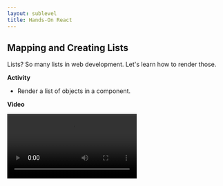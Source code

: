 ```yaml
---
layout: sublevel
title: Hands-On React
---
```


## Mapping and Creating Lists

Lists? So many lists in web development. Let's learn how to render those.

**Activity**

* Render a list of objects in a component.

**Video**

<video src="https://s3-us-west-2.amazonaws.com/nddg-vids/lesson-05-mapping.mp4" style="max-width: 60%;" controls></video>
